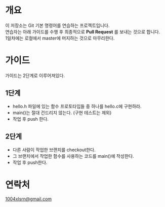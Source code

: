 # 개요
이 저장소는 Git 기본 명령어를 연습하는 프로젝트입니다.  
연습자는 아래 가이드를 수행 후 최종적으로 **Pull Request** 를 보내는 것으로 합니다.  
1일차에는 로컬에서 master에 머지하는 것으로 마무리한다.

# 가이드
가이드는 2단계로 이루어져있다.
## 1단계
- hello.h 파일에 있는 함수 프로토타입들 중 하나를 hello.c에 구현하라.
- main()는 절대 건드리지 않는다. (구현 테스트는 제외)
- 작업 후 push 한다.
## 2단계
- 다른 사람이 작업한 브랜치를 checkout한다.
- 그 브랜치에서 작업한 함수를 사용하는 코드를 main()에 작성한다.
- 작업 후 push한다.

# 연락처
1004xlsrn@gmail.com
